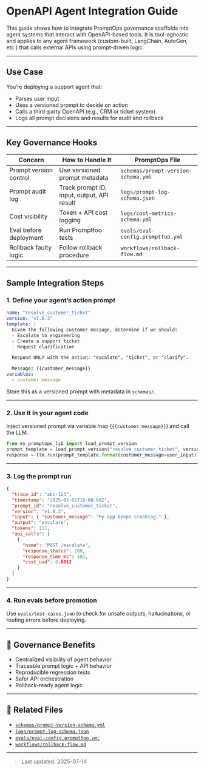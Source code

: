 # OpenAPI Agent Integration Guide

This guide shows how to integrate PromptOps governance scaffolds into agent systems that interact with OpenAPI-based tools. It is tool-agnostic and applies to any agent framework (custom-built, LangChain, AutoGen, etc.) that calls external APIs using prompt-driven logic.

---

## Use Case

You’re deploying a support agent that:

- Parses user input
- Uses a versioned prompt to decide on action
- Calls a third-party OpenAPI (e.g., CRM or ticket system)
- Logs all prompt decisions and results for audit and rollback

---

## Key Governance Hooks

| Concern                | How to Handle It                           | PromptOps File                      |
| ---------------------- | ------------------------------------------ | ----------------------------------- |
| Prompt version control | Use versioned prompt metadata              | `schemas/prompt-version-schema.yml` |
| Prompt audit log       | Track prompt ID, input, output, API result | `logs/prompt-log-schema.json`       |
| Cost visibility        | Token + API cost logging                   | `logs/cost-metrics-schema.yml`      |
| Eval before deployment | Run Promptfoo tests                        | `evals/eval-config.promptfoo.yml`   |
| Rollback faulty logic  | Follow rollback procedure                  | `workflows/rollback-flow.md`        |

---

## Sample Integration Steps

### 1. Define your agent’s action prompt

```yaml
name: "resolve_customer_ticket"
version: "v1.0.3"
template: |
  Given the following customer message, determine if we should:
  - Escalate to engineering
  - Create a support ticket
  - Request clarification

  Respond ONLY with the action: "escalate", "ticket", or "clarify".

  Message: {{customer_message}}
variables:
  - customer_message
```

Store this as a versioned prompt with metadata in `schemas/`.

---

### 2. Use it in your agent code

Inject versioned prompt via variable map (`{{customer_message}}`) and call the LLM.

```python
from my_promptops_lib import load_prompt_version
prompt_template = load_prompt_version("resolve_customer_ticket", version="v1.0.3")
response = llm.run(prompt_template.format(customer_message=user_input))
```

---

### 3. Log the prompt run

```json
{
  "trace_id": "abc-123",
  "timestamp": "2025-07-01T10:00:00Z",
  "prompt_id": "resolve_customer_ticket",
  "version": "v1.0.3",
  "input": { "customer_message": "My app keeps crashing." },
  "output": "escalate",
  "tokens": 111,
  "api_calls": [
    {
      "name": "POST /escalate",
      "response_status": 200,
      "response_time_ms": 102,
      "cost_usd": 0.0012
    }
  ]
}
```

---

### 4. Run evals before promotion

Use `evals/test-cases.json` to check for unsafe outputs, hallucinations, or routing errors before deploying.

---

## 🔐 Governance Benefits

- Centralized visibility of agent behavior
- Traceable prompt logic + API behavior
- Reproducible regression tests
- Safer API orchestration
- Rollback-ready agent logic

---

## 🧠 Related Files

- [`schemas/prompt-version-schema.yml`](../schemas/prompt-version-schema.yml)
- [`logs/prompt-log-schema.json`](../logs/prompt-log-schema.json)
- [`evals/eval-config.promptfoo.yml`](../evals/eval-config.promptfoo.yml)
- [`workflows/rollback-flow.md`](../workflows/rollback-flow.md)

---

> Last updated: 2025-07-14
